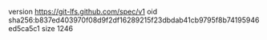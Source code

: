 version https://git-lfs.github.com/spec/v1
oid sha256:b837ed403970f08d9f2df16289215f23dbdab41cb9795f8b74195946ed5ca5c1
size 1246
